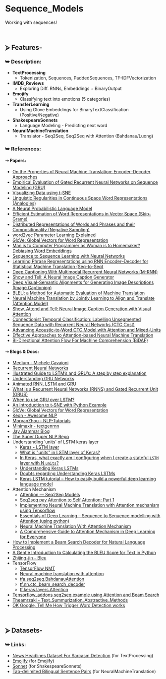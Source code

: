 # Sequence_Models
Working with sequences!

<br/>

## ⮚ Features-
### ⮩ Description:
* **TextProcessing**
  + Tokenization, Sequences, PaddedSequences, TF-IDFVectorization
* **IMDB_Reviews**
  + Exploring Diff. RNNs, Embeddings + BinaryOutput
* **Emojify**
  + Classifying text into emotions (5 categories)
* **TransferLearning**
  + Using Glove Embeddings for BinaryTextClassification (Positive/Negative)
* **ShakespeareSonnets**
  + Language Modeling - Predicting next word
* **NeuralMachineTranslation**
  + Translator - Seq2Seq, Seq2Seq with Attention (Bahdanau/Luong)

### ⮩ References:
#### ➝ Papers:
* [On the Properties of Neural Machine Translation: Encoder–Decoder Approaches](https://arxiv.org/pdf/1409.1259.pdf)
* [Empirical Evaluation of Gated Recurrent Neural Networks on Sequence Modeling (GRU)](https://arxiv.org/pdf/1412.3555.pdf)
* [Visualizing Data using t-SNE](http://www.jmlr.org/papers/volume9/vandermaaten08a/vandermaaten08a.pdf)
* [Linguistic Regularities in Continuous Space Word Representations (Analogies)](https://www.aclweb.org/anthology/N13-1090.pdf)
* [A Neural Probabilistic Language Model](http://www.jmlr.org/papers/volume3/bengio03a/bengio03a.pdf)
* [Efficient Estimation of Word Representations in Vector Space (Skip-Grams)](https://arxiv.org/pdf/1301.3781.pdf)
* [Distributed Representations of Words and Phrases and their Compositionality (Negative Sampling)](https://papers.nips.cc/paper/5021-distributed-representations-of-words-and-phrases-and-their-compositionality.pdf)
* [word2vec Parameter Learning Explained](https://arxiv.org/pdf/1411.2738.pdf)
* [GloVe: Global Vectors for Word Representation](https://nlp.stanford.edu/pubs/glove.pdf)
* [Man is to Computer Programmer as Woman is to Homemaker? Debiasing Word Embeddings](https://arxiv.org/pdf/1607.06520.pdf)
* [Sequence to Sequence Learning with Neural Networks](https://arxiv.org/pdf/1409.3215.pdf)
* [Learning Phrase Representations using RNN Encoder–Decoder for Statistical Machine Translation (Seq-to-Seq)](https://arxiv.org/pdf/1406.1078.pdf)
* [Deep Captioning With Multimodal Recurrent Neural Networks (M-RNN)](https://arxiv.org/pdf/1412.6632.pdf)
* [Show and Tell: A Neural Image Caption Generator](https://arxiv.org/pdf/1411.4555.pdf)
* [Deep Visual-Semantic Alignments for Generating Image Descriptions (Image Captioning)](https://arxiv.org/pdf/1412.2306.pdf)
* [BLEU: a Method for Automatic Evaluation of Machine Translation](https://www.aclweb.org/anthology/P02-1040.pdf)
* [Neural Machine Translation by Jointly Learning to Align and Translate (Attention Model)](https://arxiv.org/pdf/1409.0473.pdf)
* [Show, Attend and Tell: Neural Image Caption Generation with Visual Attention](https://arxiv.org/pdf/1502.03044.pdf)
* [Connectionist Temporal Classification: Labelling Unsegmented Sequence Data with Recurrent Neural Networks (CTC Cost)](https://www.cs.toronto.edu/~graves/icml_2006.pdf)
* [Advancing Acoustic-to-Word CTC Model with Attention and Mixed-Units](https://arxiv.org/pdf/1812.11928.pdf)
* [Effective Approaches to Attention-based Neural Machine Translation](https://arxiv.org/pdf/1508.04025.pdf)
* [Bi-Directional Attention Flow For Machine Comprehension (BiDAF)](https://arxiv.org/pdf/1611.01603.pdf)

#### ➝ Blogs & Docs:
* [Medium - Michele Cavaioni](https://medium.com/@mikecavs)
* [Recurrent Neural Networks](https://towardsdatascience.com/recurrent-neural-networks-d4642c9bc7ce)
* [Illustrated Guide to LSTM’s and GRU’s: A step by step explanation](https://towardsdatascience.com/illustrated-guide-to-lstms-and-gru-s-a-step-by-step-explanation-44e9eb85bf21)
* [Understanding GRU Networks](https://towardsdatascience.com/understanding-gru-networks-2ef37df6c9be)
* [Animated RNN, LSTM and GRU](https://towardsdatascience.com/animated-rnn-lstm-and-gru-ef124d06cf45)
* [What is a Recurrent Neural Networks (RNNS) and Gated Recurrent Unit (GRUS)](https://medium.com/@george.drakos62/what-is-a-recurrent-nns-and-gated-recurrent-unit-grus-ea71d2a05a69)
* [When to use GRU over LSTM?](https://datascience.stackexchange.com/questions/14581/when-to-use-gru-over-lstm)
* [An Introduction to t-SNE with Python Example](https://towardsdatascience.com/an-introduction-to-t-sne-with-python-example-5a3a293108d1)
* [GloVe: Global Vectors for Word Representation](https://nlp.stanford.edu/projects/glove/)
* [Keon - Awesome NLP](https://github.com/keon/awesome-nlp)
* [MorvanZhou - NLP-Tutorials](https://github.com/MorvanZhou/NLP-Tutorials)
* [Minimaxir - textgenrnn](https://github.com/minimaxir/textgenrnn)
* [Jay Alammar Blog](https://jalammar.github.io/)
* [The Super Duper NLP Repo](https://notebooks.quantumstat.com/)
* Understanding 'units' of LSTM keras layer
  + [Keras - LSTM layer](https://keras.io/api/layers/recurrent_layers/lstm/)
  + [What is "units" in LSTM layer of Keras?](https://zhuanlan.zhihu.com/p/58854907)
  + [In Keras, what exactly am I configuring when I create a stateful `LSTM` layer with N `units`?](https://stackoverflow.com/questions/44273249/in-keras-what-exactly-am-i-configuring-when-i-create-a-stateful-lstm-layer-wi#:~:text=Basically%2C%20the%20unit%20means%20the,be%20unit%20%2Dlength%20as%20well.)
  + [Understanding Keras LSTMs](https://stackoverflow.com/questions/38714959/understanding-keras-lstms/38737941#38737941)
  + [Doubts regarding Understanding Keras LSTMs](https://stackoverflow.com/questions/53955093/doubts-regarding-understanding-keras-lstms)
  + [Keras LSTM tutorial – How to easily build a powerful deep learning language model](https://adventuresinmachinelearning.com/keras-lstm-tutorial/)
* Attention Mechanism
  + [Attention — Seq2Seq Models](https://towardsdatascience.com/day-1-2-attention-seq2seq-models-65df3f49e263)
  + [Seq2seq pay Attention to Self Attention: Part 1](https://medium.com/@bgg/seq2seq-pay-attention-to-self-attention-part-1-d332e85e9aad)
  + [Implementing Neural Machine Translation with Attention mechanism using Tensorflow](https://towardsdatascience.com/implementing-neural-machine-translation-with-attention-using-tensorflow-fc9c6f26155f)
  + [Essentials of Deep Learning – Sequence to Sequence modelling with Attention (using python)](https://www.analyticsvidhya.com/blog/2018/03/essentials-of-deep-learning-sequence-to-sequence-modelling-with-attention-part-i/#:~:text=A%20typical%20sequence%20to%20sequence,an%20encoder%20and%20a%20decoder.&text=So%20when%20such%20an%20input,step%20of%20the%20decoder's%20iteration.)
  + [Neural Machine Translation With Attention Mechanism](https://machinetalk.org/2019/03/29/neural-machine-translation-with-attention-mechanism/)
  + [A Comprehensive Guide to Attention Mechanism in Deep Learning for Everyone](https://www.analyticsvidhya.com/blog/2019/11/comprehensive-guide-attention-mechanism-deep-learning/)
* [How to Implement a Beam Search Decoder for Natural Language Processing](https://machinelearningmastery.com/beam-search-decoder-natural-language-processing/)
* [A Gentle Introduction to Calculating the BLEU Score for Text in Python](https://machinelearningmastery.com/calculate-bleu-score-for-text-python/)
* [Zhijing-jin - Bleu](https://github.com/zhijing-jin/bleu)
* TensorFlow
  + [TensorFlow NMT](https://github.com/tensorflow/nmt)
  + [Neural machine translation with attention](https://www.tensorflow.org/tutorials/text/nmt_with_attention)
  + [tfa.seq2seq.BahdanauAttention](https://www.tensorflow.org/addons/api_docs/python/tfa/seq2seq/BahdanauAttention)
  + [tf.nn.ctc_beam_search_decoder](https://www.tensorflow.org/api_docs/python/tf/nn/ctc_beam_search_decoder)
  + [tf.keras.layers.Attention](https://www.tensorflow.org/api_docs/python/tf/keras/layers/Attention)
* [Tensorflow_addons seq2seq example using Attention and Beam Search](https://medium.com/@dhirensk/tensorflow-addons-seq2seq-example-using-attention-and-beam-search-9f463b58bc6b)
* [Theamrzaki - Text_Summurization_Abstractive_Methods](https://github.com/theamrzaki/text_summurization_abstractive_methods)
* [OK Google, Tell Me How Trigger Word Detection works](https://medium.com/x8-the-ai-community/ok-google-tell-me-how-trigger-word-detection-works-f6f877e2cd8b)

<br/>

## ⮚ Datasets-
### ⮩ Links:
* [News Headlines Dataset For Sarcasm Detection](https://www.kaggle.com/rmisra/news-headlines-dataset-for-sarcasm-detection) (for TextProcessing)
* [Emojify](https://www.kaggle.com/alvinrindra/emojify) (for Emojify)
* [Sonnet](https://www.kaggle.com/jojo096/sonnet) (for ShakespeareSonnets)
* [Tab-delimited Bilingual Sentence Pairs](http://www.manythings.org/anki/) (for NeuralMachineTranslation)
